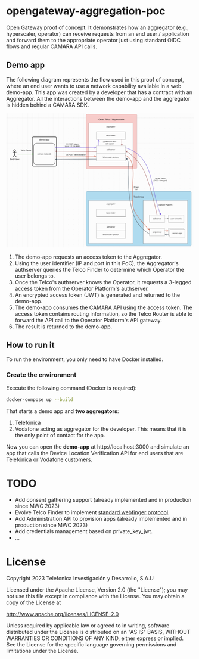 # opengateway-aggregation-poc

Open Gateway proof of concept. It demonstrates how an aggregator (e.g., hyperscaler, operator) can receive requests from an end user / application and forward them to the appropriate operator just using standard OIDC flows and regular CAMARA API calls.

## Demo app

The following diagram represents the flow used in this proof of concept, where an end user wants to use a network capability available in a web demo-app. This app was created by a developer that has a contract with an Aggregator. All the interactions between the demo-app and the aggregator is hidden behind a CAMARA SDK.

![aggregation architecture](./docs/architecture-poc.gif)

1. The demo-app requests an access token to the Aggregator.
2. Using the user identifier (IP and port in this PoC), the Aggregator's authserver queries the Telco Finder to determine which Operator the user belongs to.
3. Once the Telco's authserver knows the Operator, it requests a 3-legged access token from the Operator Platform's authserver.
4. An encrypted access token (JWT) is generated and returned to the demo-app.
5. The demo-app consumes the CAMARA API using the access token. The access token contains routing information, so the Telco Router is able to forward the API call to the Operator Platform's API gateway.
6. The result is returned to the demo-app.

## How to run it

To run the environment, you only need to have Docker installed.

### Create the environment

Execute the following command (Docker is required):

```sh
docker-compose up --build
```

That starts a demo app and **two aggregators**:
1. Telefónica
2. Vodafone acting as aggregator for the developer. This means that it is the only point of contact for the app.

Now you can open the **demo-app** at http://localhost:3000 and simulate an app that calls the Device Location Verification API for end users that are Telefónica or Vodafone customers.

# TODO

- Add consent gathering support (already implemented and in production since MWC 2023)
- Evolve Telco Finder to implement [standard webfinger protocol](https://www.rfc-editor.org/rfc/rfc7033#section-3.1).
- Add Administration API to provision apps (already implemented and in production since MWC 2023)
- Add credentials management based on private_key_jwt.
- ...

# License

Copyright 2023 Telefonica Investigación y Desarrollo, S.A.U

Licensed under the Apache License, Version 2.0 (the "License"); you may not use this file except in compliance with the License. You may obtain a copy of the License at

http://www.apache.org/licenses/LICENSE-2.0

Unless required by applicable law or agreed to in writing, software distributed under the License is distributed on an "AS IS" BASIS, WITHOUT WARRANTIES OR CONDITIONS OF ANY KIND, either express or implied. See the License for the specific language governing permissions and limitations under the License.
